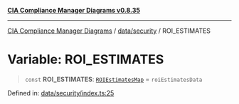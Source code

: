 [**CIA Compliance Manager Diagrams v0.8.35**](../../../README.md)

***

[CIA Compliance Manager Diagrams](../../../modules.md) / [data/security](../README.md) / ROI\_ESTIMATES

# Variable: ROI\_ESTIMATES

> `const` **ROI\_ESTIMATES**: [`ROIEstimatesMap`](../../../types/interfaces/ROIEstimatesMap.md) = `roiEstimatesData`

Defined in: [data/security/index.ts:25](https://github.com/Hack23/cia-compliance-manager/blob/b297770fc62abf558e2711cd029bbbe74e6c5cfb/src/data/security/index.ts#L25)

